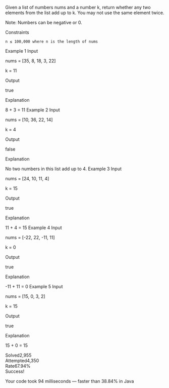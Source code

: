 Given a list of numbers nums and a number k, return whether any two elements from the list add up to k. You may not use the same element twice.

Note: Numbers can be negative or 0.

Constraints

    n ≤ 100,000 where n is the length of nums

Example 1
Input

nums = [35, 8, 18, 3, 22]

k = 11

Output

true

Explanation

8 + 3 = 11
Example 2
Input

nums = [10, 36, 22, 14]

k = 4

Output

false

Explanation

No two numbers in this list add up to 4.
Example 3
Input

nums = [24, 10, 11, 4]

k = 15

Output

true

Explanation

11 + 4 = 15
Example 4
Input

nums = [-22, 22, -11, 11]

k = 0

Output

true

Explanation

-11 + 11 = 0
Example 5
Input

nums = [15, 0, 3, 2]

k = 15

Output

true

Explanation

15 + 0 = 15

Solved2,955  
Attempted4,350  
Rate67.94%  
Success!

Your code took 94 milliseconds — faster than 38.84% in Java

